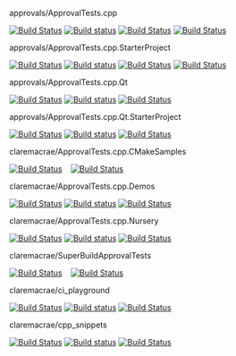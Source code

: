 
approvals/ApprovalTests.cpp

[![Build Status](https://travis-ci.org/approvals/ApprovalTests.cpp.svg?branch=master)](https://travis-ci.org/approvals/ApprovalTests.cpp/builds) 
[![Build status](https://ci.appveyor.com/api/projects/status/lf3i76ije89oihi5/branch/master?svg=true)](https://ci.appveyor.com/project/isidore/approvaltests-cpp/branch/master) 
[![Build Status](https://github.com/approvals/ApprovalTests.cpp/workflows/build/badge.svg?branch=master)](https://github.com/approvals/ApprovalTests.cpp/actions?query=branch%3Amaster+workflow%3Abuild) [![Build Status](https://github.com/approvals/ApprovalTests.cpp/workflows/python-tests/badge.svg?branch=master)](https://github.com/approvals/ApprovalTests.cpp/actions?query=branch%3Amaster+workflow%3Apython-tests) 

approvals/ApprovalTests.cpp.StarterProject

[![Build Status](https://travis-ci.org/approvals/ApprovalTests.cpp.StarterProject.svg?branch=master)](https://travis-ci.org/approvals/ApprovalTests.cpp.StarterProject/builds) 
[![Build status](https://ci.appveyor.com/api/projects/status/qx0546k6ii57919w/branch/master?svg=true)](https://ci.appveyor.com/project/isidore/approvaltests-cpp-starterproject/branch/master) 
[![Build Status](https://github.com/approvals/ApprovalTests.cpp.StarterProject/workflows/build/badge.svg?branch=master)](https://github.com/approvals/ApprovalTests.cpp.StarterProject/actions?query=branch%3Amaster+workflow%3Abuild) [![Build Status](https://github.com/approvals/ApprovalTests.cpp.StarterProject/workflows/build_vs/badge.svg?branch=master)](https://github.com/approvals/ApprovalTests.cpp.StarterProject/actions?query=branch%3Amaster+workflow%3Abuild_vs) 

approvals/ApprovalTests.cpp.Qt

[![Build Status](https://travis-ci.com/approvals/ApprovalTests.cpp.Qt.svg?branch=master)](https://travis-ci.com/approvals/ApprovalTests.cpp.Qt/builds) 
[![Build status](https://ci.appveyor.com/api/projects/status/pf8et0nk1mdajskf/branch/master?svg=true)](https://ci.appveyor.com/project/isidore/approvaltests-cpp-qt/branch/master) 
[![Build Status](https://github.com/approvals/ApprovalTests.cpp.Qt/workflows/build/badge.svg?branch=master)](https://github.com/approvals/ApprovalTests.cpp.Qt/actions?query=branch%3Amaster+workflow%3Abuild) 

approvals/ApprovalTests.cpp.Qt.StarterProject

[![Build Status](https://travis-ci.com/approvals/ApprovalTests.cpp.Qt.StarterProject.svg?branch=master)](https://travis-ci.com/approvals/ApprovalTests.cpp.Qt.StarterProject/builds) 
[![Build status](https://ci.appveyor.com/api/projects/status/tpitsul9axlv93uk/branch/master?svg=true)](https://ci.appveyor.com/project/isidore/approvaltests-cpp-qt-starterproject/branch/master) 
[![Build Status](https://github.com/approvals/ApprovalTests.cpp.Qt.StarterProject/workflows/build/badge.svg?branch=master)](https://github.com/approvals/ApprovalTests.cpp.Qt.StarterProject/actions?query=branch%3Amaster+workflow%3Abuild) 

claremacrae/ApprovalTests.cpp.CMakeSamples

[![Build Status](https://travis-ci.com/claremacrae/ApprovalTests.cpp.CMakeSamples.svg?branch=main)](https://travis-ci.com/claremacrae/ApprovalTests.cpp.CMakeSamples/builds) 
` ` 
[![Build Status](https://github.com/claremacrae/ApprovalTests.cpp.CMakeSamples/workflows/build/badge.svg?branch=main)](https://github.com/claremacrae/ApprovalTests.cpp.CMakeSamples/actions?query=branch%3Amain+workflow%3Abuild) 

claremacrae/ApprovalTests.cpp.Demos

[![Build Status](https://travis-ci.com/claremacrae/ApprovalTests.cpp.Demos.svg?branch=master)](https://travis-ci.com/claremacrae/ApprovalTests.cpp.Demos/builds) 
[![Build status](https://ci.appveyor.com/api/projects/status/22e9j3e5pyviumrj/branch/master?svg=true)](https://ci.appveyor.com/project/claremacrae/approvaltests-cpp-demos/branch/master) 
[![Build Status](https://github.com/claremacrae/ApprovalTests.cpp.Demos/workflows/build/badge.svg?branch=master)](https://github.com/claremacrae/ApprovalTests.cpp.Demos/actions?query=branch%3Amaster+workflow%3Abuild) 

claremacrae/ApprovalTests.cpp.Nursery

[![Build Status](https://travis-ci.com/claremacrae/ApprovalTests.cpp.Nursery.svg?branch=main)](https://travis-ci.com/claremacrae/ApprovalTests.cpp.Nursery/builds) 
[![Build status](https://ci.appveyor.com/api/projects/status/iqtnpa83t13os98v/branch/main?svg=true)](https://ci.appveyor.com/project/claremacrae/approvaltests-cpp-nursery/branch/main) 
[![Build Status](https://github.com/claremacrae/ApprovalTests.cpp.Nursery/workflows/build/badge.svg?branch=main)](https://github.com/claremacrae/ApprovalTests.cpp.Nursery/actions?query=branch%3Amain+workflow%3Abuild) 

claremacrae/SuperBuildApprovalTests

[![Build Status](https://travis-ci.com/claremacrae/SuperBuildApprovalTests.svg?branch=main)](https://travis-ci.com/claremacrae/SuperBuildApprovalTests/builds) 
` ` 
[![Build Status](https://github.com/claremacrae/SuperBuildApprovalTests/workflows/build/badge.svg?branch=main)](https://github.com/claremacrae/SuperBuildApprovalTests/actions?query=branch%3Amain+workflow%3Abuild) 

claremacrae/ci_playground

[![Build Status](https://travis-ci.com/claremacrae/ci_playground.svg?branch=trunk)](https://travis-ci.com/claremacrae/ci_playground/builds) 
[![Build status](https://ci.appveyor.com/api/projects/status/cbksrgvypq5vksy2/branch/trunk?svg=true)](https://ci.appveyor.com/project/claremacrae/ci-playground/branch/trunk) 
[![Build Status](https://github.com/claremacrae/ci_playground/workflows/build/badge.svg?branch=trunk)](https://github.com/claremacrae/ci_playground/actions?query=branch%3Atrunk+workflow%3Abuild) 

claremacrae/cpp_snippets

[![Build Status](https://travis-ci.com/claremacrae/cpp_snippets.svg?branch=main)](https://travis-ci.com/claremacrae/cpp_snippets/builds) 
[![Build status](https://ci.appveyor.com/api/projects/status/hqf8xh615dyp3u4l/branch/main?svg=true)](https://ci.appveyor.com/project/claremacrae/cpp-snippets/branch/main) 
[![Build Status](https://github.com/claremacrae/cpp_snippets/workflows/build/badge.svg?branch=main)](https://github.com/claremacrae/cpp_snippets/actions?query=branch%3Amain+workflow%3Abuild) 

